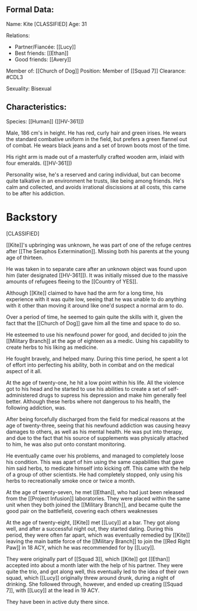 ## Formal Data:
Name: Kite \[CLASSIFIED]
Age: 31

Relations:
- Partner/Fiancée: [[Lucy]]
- Best friends: [[Ethan]]
- Good friends: [[Avery]]

Member of: [[Church of Dog]]
Position: Member of [[Squad 7]]
Clearance: #CDL3 

Sexuality: Bisexual
## Characteristics:
Species: [[Human]] ([[HV-361]])

Male, 186 cm's in height. He has red, curly hair and green irises. He wears the standard combative uniform in the field, but prefers a green flannel out of combat. He wears black jeans and a set of brown boots most of the time.

His right arm is made out of a masterfully crafted wooden arm, inlaid with four emeralds. ([[HV-361]])

Personality wise, he's a reserved and caring individual, but can become quite talkative in an environment he trusts, like being among friends. He's calm and collected, and avoids irrational discissions at all costs, this came to be after his addiction.
# Backstory
\[CLASSIFIED]

[[Kite]]'s upbringing was unknown, he was part of one of the refuge centres after [[The Seraphos Extermination]]. Missing both his parents at the young age of thirteen.

He was taken in to separate care after an unknown object was found upon him (later designated [[HV-361]]). It was initially missed due to the massive amounts of refugees fleeing to the [[Country of YES]].

Although [[Kite]] claimed to have had the arm for a long time, his experience with it was quite low, seeing that he was unable to do anything with it other than moving it around like one'd suspect a normal arm to do.

Over a period of time, he seemed to gain quite the skills with it, given the fact that the [[Church of Dog]] gave him all the time and space to do so.

He esteemed to use his newfound power for good, and decided to join the [[Military Branch]] at the age of eighteen as a medic. Using his capability to create herbs to his liking as medicine.

He fought bravely, and helped many. During this time period, he spent a lot of effort into perfecting his ability, both in combat and on the medical aspect of it all.

At the age of twenty-one, he hit a low point within his life. All the violence got to his head and he started to use his abilities to create a set of self-administered drugs to supress his depression and make him generally feel better. Although these herbs where not dangerous to his health, the following addiction, was.

After being forcefully discharged from the field for medical reasons at the age of twenty-three, seeing that his newfound addiction was causing heavy damages to others, as well as his mental health. He was put into therapy, and due to the fact that his source of supplements was physically attached to him, he was also put onto constant monitoring.

He eventually came over his problems, and managed to completely loose his condition. This was apart of him using the same capabilities that gave him said herbs, to medicate himself into kicking off. This came with the help of a group of other scientists. He had completely stopped, only using his herbs to recreationally smoke once or twice a month.

At the age of twenty-seven, he met [[Ethan]], who had just been released from the [[Project Infusion]] laboratories. They were placed within the same unit when they both joined the [[Military Branch]], and became quite the good pair on the battlefield, covering each others weaknesses

At the age of twenty-eight, [[Kite]] met [[Lucy]] at a bar. They got along well, and after a successful night out, they started dating. During this period, they were often far apart, which was eventually remedied by [[Kite]] leaving the main battle force of the [[Military Branch]] to join the [[Red Right Paw]] in 18 ACY, which he was recommended for by [[Lucy]].

They were originally part of [[Squad 3]], which [[Kite]] got [[Ethan]] accepted into about a month later with the help of his partner. They were quite the trio, and got along well, this eventually led to the idea of their own squad, which [[Lucy]] originally threw around drunk, during a night of drinking. She followed through, however, and ended up creating [[Squad 7]], with [[Lucy]] at the lead in 19 ACY.

They have been in active duty there since.




